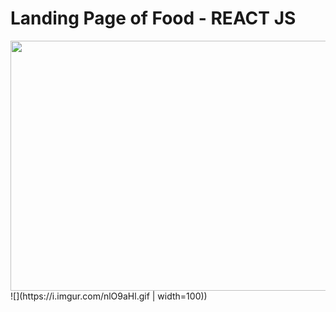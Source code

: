 # Landing Page of Food - REACT JS


<img src="http://i.imgur.com/nlO9aHl.gif" width="800" height="400" />
![](https://i.imgur.com/nlO9aHl.gif  | width=100))
